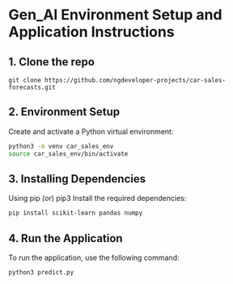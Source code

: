 # Gen_AI Environment Setup and Application Instructions

## 1. Clone the repo
```
git clone https://github.com/ngdeveloper-projects/car-sales-forecasts.git
```

## 2. Environment Setup
Create and activate a Python virtual environment:

```bash
python3 -m venv car_sales_env
source car_sales_env/bin/activate
```

## 3. Installing Dependencies
Using pip (or) pip3
Install the required dependencies:

```bash
pip install scikit-learn pandas numpy
```

## 4. Run the Application

To run the application, use the following command:

```bash
python3 predict.py
```

